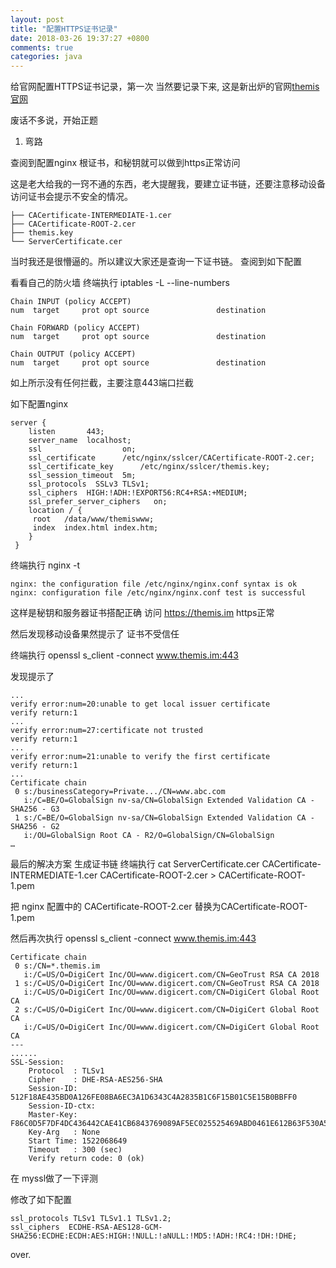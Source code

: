 ```yaml
---
layout: post
title: "配置HTTPS证书记录"
date: 2018-03-26 19:37:27 +0800
comments: true
categories: java 
---
```


给官网配置HTTPS证书记录，第一次
当然要记录下来, 这是新出炉的官网[themis官网](https://themis.im)<!-- more -->

废话不多说，开始正题

1) 弯路

查阅到配置nginx 根证书，和秘钥就可以做到https正常访问

这是老大给我的一窍不通的东西，老大提醒我，要建立证书链，还要注意移动设备访问证书会提示不安全的情况。
```
├── CACertificate-INTERMEDIATE-1.cer
├── CACertificate-ROOT-2.cer
├── themis.key
└── ServerCertificate.cer
```

当时我还是很懵逼的。所以建议大家还是查询一下证书链。
查阅到如下配置

看看自己的防火墙 终端执行 iptables -L --line-numbers

```
Chain INPUT (policy ACCEPT)
num  target     prot opt source               destination

Chain FORWARD (policy ACCEPT)
num  target     prot opt source               destination

Chain OUTPUT (policy ACCEPT)
num  target     prot opt source               destination
```
如上所示没有任何拦截，主要注意443端口拦截

如下配置nginx
```
server {
    listen       443;
    server_name  localhost;
    ssl                  on;
    ssl_certificate      /etc/nginx/sslcer/CACertificate-ROOT-2.cer;
    ssl_certificate_key      /etc/nginx/sslcer/themis.key;
    ssl_session_timeout  5m;
    ssl_protocols  SSLv3 TLSv1;
    ssl_ciphers  HIGH:!ADH:!EXPORT56:RC4+RSA:+MEDIUM;
    ssl_prefer_server_ciphers   on;
    location / {
     root   /data/www/themiswww;
     index  index.html index.htm;
    }
 }
```

终端执行 nginx -t
```
nginx: the configuration file /etc/nginx/nginx.conf syntax is ok
nginx: configuration file /etc/nginx/nginx.conf test is successful
```
这样是秘钥和服务器证书搭配正确
访问 https://themis.im https正常

然后发现移动设备果然提示了 证书不受信任

终端执行 openssl s_client -connect www.themis.im:443

发现提示了

```
...
verify error:num=20:unable to get local issuer certificate
verify return:1
...
verify error:num=27:certificate not trusted
verify return:1
...
verify error:num=21:unable to verify the first certificate
verify return:1
...
Certificate chain
 0 s:/businessCategory=Private.../CN=www.abc.com
   i:/C=BE/O=GlobalSign nv-sa/CN=GlobalSign Extended Validation CA - SHA256 - G3
 1 s:/C=BE/O=GlobalSign nv-sa/CN=GlobalSign Extended Validation CA - SHA256 - G2
   i:/OU=GlobalSign Root CA - R2/O=GlobalSign/CN=GlobalSign
…

```

最后的解决方案 生成证书链
终端执行 cat ServerCertificate.cer CACertificate-INTERMEDIATE-1.cer CACertificate-ROOT-2.cer > CACertificate-ROOT-1.pem

把 nginx 配置中的 CACertificate-ROOT-2.cer 替换为CACertificate-ROOT-1.pem

然后再次执行 openssl s_client -connect www.themis.im:443

```
Certificate chain
 0 s:/CN=*.themis.im
   i:/C=US/O=DigiCert Inc/OU=www.digicert.com/CN=GeoTrust RSA CA 2018
 1 s:/C=US/O=DigiCert Inc/OU=www.digicert.com/CN=GeoTrust RSA CA 2018
   i:/C=US/O=DigiCert Inc/OU=www.digicert.com/CN=DigiCert Global Root CA
 2 s:/C=US/O=DigiCert Inc/OU=www.digicert.com/CN=DigiCert Global Root CA
   i:/C=US/O=DigiCert Inc/OU=www.digicert.com/CN=DigiCert Global Root CA
---
......
SSL-Session:
    Protocol  : TLSv1
    Cipher    : DHE-RSA-AES256-SHA
    Session-ID: 512F18AE435BD0A126FE08BA6EC3A1D6343C4A2835B1C6F15B01C5E15B0BBFF0
    Session-ID-ctx:
    Master-Key: F86C0D5F7DF4DC436442CAE41CB6843769089AF5EC025525469ABD0461E612B63F530A55C35AA073EDE9C51BDF97A06D
    Key-Arg   : None
    Start Time: 1522068649
    Timeout   : 300 (sec)
    Verify return code: 0 (ok)
```
在 myssl做了一下评测

修改了如下配置
```
ssl_protocols TLSv1 TLSv1.1 TLSv1.2;
ssl_ciphers  ECDHE-RSA-AES128-GCM-SHA256:ECDHE:ECDH:AES:HIGH:!NULL:!aNULL:!MD5:!ADH:!RC4:!DH:!DHE;
```
over.

